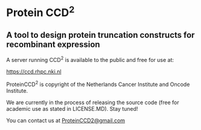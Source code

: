 # Protein CCD<sup>2</sup>
## A tool to design protein truncation constructs for recombinant expression

A server running CCD<sup>2</sup> is available to the public and free for use at:

https://ccd.rhpc.nki.nl

ProteinCCD<sup>2</sup> is copyright of the Netherlands Cancer Institute and Oncode Institute.

We are currently in the process of releasing the source code (free for academic use as stated in LICENSE.MD). Stay tuned!

You can contact us at ProteinCCD2@gmail.com
